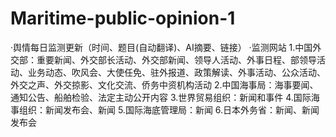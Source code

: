 # Maritime-public-opinion-1
·舆情每日监测更新（时间、题目(自动翻译)、AI摘要、链接）
·监测网站
   1.中国外交部：重要新闻、外交部长活动、外交部新闻、领导人活动、外事日程、部领导活动、业务动态、吹风会、大使任免、驻外报道、政策解读、外事活动、公众活动、外交之声、外交掠影、文化交流、侨务中资机构活动
   2.中国海事局：海事要闻、通知公告、船舶检验、法定主动公开内容
   3.世界贸易组织：新闻和事件
   4.国际海事组织：新闻发布会、新闻
   5.国际海底管理局：新闻
   6.日本外务省：新闻、新闻发布会
